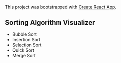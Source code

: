 This project was bootstrapped with [Create React App](https://github.com/facebook/create-react-app).

## Sorting Algorithm Visualizer

- Bubble Sort
- Insertion Sort
- Selection Sort
- Quick Sort
- Merge Sort
